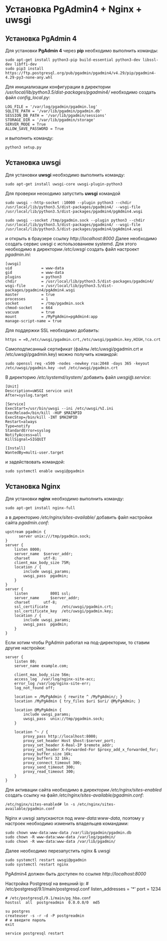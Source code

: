 # Установка PgAdmin4 + Nginx + uwsgi
## Установка PgAdmin 4
Для установки **PgAdmin 4** через **pip** необходимо выполнить команды:
```
sudo apt-get install python3-pip build-essential python3-dev libssl-dev libffi-dev
sudo pip3 install https://ftp.postgresql.org/pub/pgadmin/pgadmin4/v4.29/pip/pgadmin4-4.29-py3-none-any.whl
```
Для инициализации конфигурации в директории */usr/local/lib/python3.5/dist-packages/pgadmin4/* необходимо создать 
файл *config_local.py*:
```
LOG_FILE = '/var/log/pgadmin/pgadmin.log'
SQLITE_PATH = '/var/lib/pgadmin/pgadmin.db'
SESSION_DB_PATH = '/var/lib/pgadmin/sessions'
STORAGE_DIR = '/var/lib/pgadmin/storage'
SERVER_MODE = True
ALLOW_SAVE_PASSWORD = True
```
и выполнить команду: 
```
python3 setup.py
```
## Установка uwsgi
Для установки **uwsgi** необходимо выполнить команду:
```
sudo apt-get install uwsgi-core uwsgi-plugin-python3
```
Для проверки неоходимо запустить **uwsgi** командой 
```
sudo uwsgi --http-socket :10000 --plugin python3 --chdir /usr/local/lib/python3.5/dist-packages/pgadmin4/ --wsgi-file /usr/local/lib/python3.5/dist-packages/pgadmin4/pgAdmin4.wsgi
```
```
sudo uwsgi --socket /tmp/pgadmin.sock --plugin python3 --chdir /usr/local/lib/python3.5/dist-packages/pgadmin4/ --wsgi-file /usr/local/lib/python3.5/dist-packages/pgadmin4/pgAdmin4.wsgi
```
и открыть в браузере ссылку *http://localhost:8000*
Далее необходимо создать сервис uwsgi с использованием systemd. Для этого необходимо в директории
*/etc/uwsgi* создать файл настроект *pgadmin.ini*:
```
[uwsgi]
uid             = www-data
gid             = www-data
plugins         = python3
chdir           = /usr/local/lib/python3.5/dist-packages/pgadmin4/
wsgi-file       = /usr/local/lib/python3.5/dist-packages/pgadmin4/pgAdmin4.wsgi
master          = true
processes       = 1
socket          = /tmp/pgadmin.sock
chmod-socket    = 664
vacuum          = true
mount           = /MyPgAdmin=pgAdmin4:app
manage-script-name = true
```
Для поддержки SSL необходимо добавить:
```
https = =0,/etc/uwsgi/pgadmin.crt,/etc/uwsgi/pgadmin.key,HIGH,!ca.crt
```
Самоподписанный сертификат (файлы /etc/uwsgi/pgadmin.crt и /etc/uwsgi/pgadmin.key) можно получить командой:
```
sudo openssl req -x509 -nodes -newkey rsa:2048 -days 365 -keyout /etc/uwsgi/pgadmin.key -out /etc/uwsgi/pgadmin.crt
```
В директорию */etc/systemd/system/* добавить файл *uwsgi@.service*:
```
[Unit]
Description=uWSGI service unit
After=syslog.target

[Service]
ExecStart=/usr/bin/uwsgi --ini /etc/uwsgi/%I.ini
ExecReload=/bin/kill -HUP $MAINPID
ExecStop=/bin/kill -INT $MAINPID
Restart=always
Type=notify
StandardError=syslog
NotifyAccess=all
KillSignal=SIGQUIT

[Install]
WantedBy=multi-user.target
```
и задействовать командой:
```
sudo systemctl enable uwsgi@pgadmin
```
## Установка Nginx
Для установки **nginx** необходимо выполнить команду:
```
sudo apt-get install nginx-full
```
а в директорию */etc/nginx/sites-available/* добавить файл настройки сайта *pgadmin.conf*:
```
upstream pgadmin {
      server unix:///tmp/pgadmin.sock;
}
server {
    listen 8000;
    server_name  $server_addr;
    charset      utf-8;
    client_max_body_size 75M;
    location / {
        include uwsgi_params;
        uwsgi_pass  pgadmin;
    }
}
server {
    listen          8001 ssl;
    server_name     $server_addr;
    charset      utf-8;
    ssl_certificate      /etc/uwsgi/pgadmin.crt;
    ssl_certificate_key  /etc/uwsgi/pgadmin.key;
    location / {
        include uwsgi_params;
        uwsgi_pass  pgadmin;
    }
}
```
Если хотим чтобы PgAdmin работал на под-директории, то ставим другие настройки:
```
server {
    listen 80;
    server_name example.com;

    client_max_body_size 56m;
    access_log  /var/log/nginx-site-acc;
    error_log /var/log/nginx-site-err;
    log_not_found off;

    location = /MyPgAdmin { rewrite ^ /MyPgAdmin/; }
    location /MyPgAdmin { try_files $uri $uri/ @MyPgAdmin; }

    location @MyPgAdmin {
        include uwsgi_params;
        uwsgi_pass  unix://tmp/pgadmin.sock;
    }

    location ^~ / {
        proxy_pass http://localhost:8000;
        proxy_set_header Host $host:$server_port;
        proxy_set_header X-Real-IP $remote_addr;
        proxy_set_header X-Forwarded-For $proxy_add_x_forwarded_for;
        proxy_buffer_size 16k;
        proxy_buffers 32 16k;
        proxy_connect_timeout 300;
        proxy_send_timeout 300;
        proxy_read_timeout 300;
    }
}

```

Для активации сайта необходимо в директории */etc/nginx/sites-enabled* создать ссылку на 
файл */etc/nginx/sites-available/pgadmin.conf*:
```
/etc/nginx/sites-enabled# ln -s /etc/nginx/sites-available/pgadmin.conf
```
Nginx и uwsgi запускаются под *www-data:www-data*, поэтому у настроек необходимо изменить 
владельцев командами:
```
sudo chown www-data:www-data /var/lib/pgadmin/pgadmin.db
sudo chown -R www-data:www-data /var/log/pgadmin/
sudo chown -R www-data:www-data /var/lib/pgadmin/
```
Далее необходимо перезапустить nginx & uwsgi
```
sudo systemctl restart uwsgi@pgadmin
sudo systemctl restart nginx
```
PgAdmin4 должен быть доступен по ссылке *http://localhost:8000*

Настройка Postgresql на внешний ip:
    # /etc/postgresql/9.1/main/postgresql.conf
    listen_addresses = '*'
    port = 1234

    # /etc/postgresql/9.1/main/pg_hba.conf
    hostssl  all  postgreadmin  0.0.0.0/0  md5

    su postgres
    createuser -s -r -d -P postgreadmin
    # и введите пароль
    exit

    service postgresql restart
